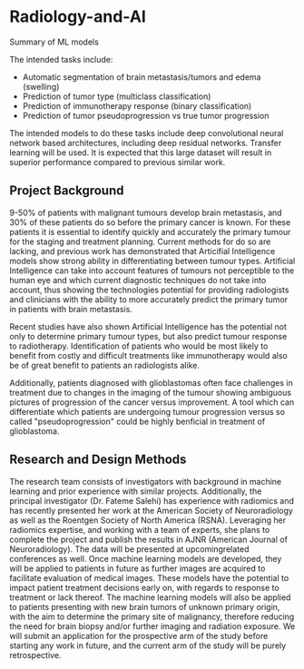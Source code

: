 # Radiology-and-AI


Summary of ML models

The intended tasks include:
- Automatic segmentation of brain metastasis/tumors and edema (swelling) 
- Prediction of tumor type (multiclass classification)
- Prediction of immunotherapy response (binary classification)
- Prediction of tumor pseudoprogression vs true tumor progression

The intended models to do these tasks include deep convolutional neural network based architectures, including deep residual networks. Transfer learning will be used. It is expected that this large dataset will result in superior performance compared to previous similar work. 
## Project Background
9-50% of patients with malignant tumours develop brain metastasis, and 30% of these patients do so before the primary cancer is known. For these patients it is essential to identify quickly and accurately the primary tumour for the staging and treatment planning. Current methods for do so are lacking, and previous work has demonstrated that Articifial Intelligence models show strong ability in differentiating between tumour types. Artificial Intelligence can take into account features of tumours not perceptible to the human eye and which current diagnostic techniques do not take into account, thus showing the technologies potential for providing radiologists and clinicians with the ability to more accurately predict the primary tumor in patients with brain metastasis. 

Recent studies have also shown Artificial Intelligence has the potential not only to determine primary tumour types, but also predict tumour response to radiotherapy. Identification of patients who would be most likely to benefit from costly and difficult treatments like immunotherapy would also be of great benefit to patients an radiologists alike. 

Additionally, patients diagnosed with glioblastomas often face challenges in treatment due to changes in the imaging of the tumour showing ambiguous pictures of progression of the cancer versus improvement. A tool which can differentiate which patients are undergoing tumour progression versus so called "pseudoprogression" could be highly benficial in treatment of glioblastoma.


## Research and Design Methods

The research team consists of investigators with background in machine learning and prior experience with  similar  projects.    Additionally,  the  principal  investigator  (Dr.  Fateme  Salehi)  has  experience  with radiomics and has recently presented her work at the American Society of Neuroradiology as well as the Roentgen  Society  of  North  America  (RSNA).   Leveraging  her radiomics expertise,  and  working with  a team of experts, she plans to complete the project and publish the results in AJNR (American Journal of Neuroradiology).  The  data  will  be  presented  at  upcomingrelated  conferences  as  well.  Once  machine learning models are developed, they will be applied to patients in future as further images are acquired to facilitate evaluation of medical images.  These models have the potential to impact patient treatment decisions early on, with regards to response to treatment or lack thereof.  The machine learning models will also be applied to patients presenting with new brain tumors of unknown primary origin, with the aim to determine the primary site of malignancy, therefore reducing the need for brain biopsy and/or further imaging and radiation exposure.  We will submit an application for the prospective arm of the study before starting any work in future, and the current arm of the study will be purely retrospective. 
